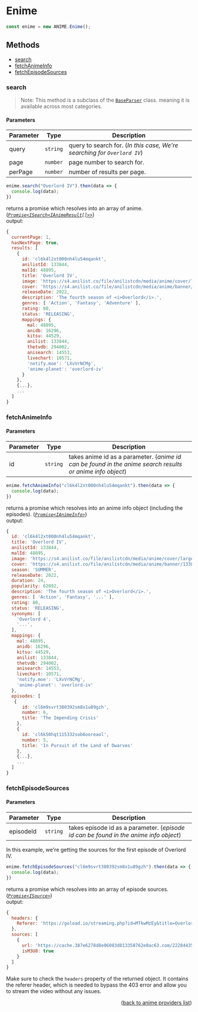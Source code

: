 <h1>Enime</h1>

```ts
const enime = new ANIME.Enime();
```

<h2>Methods</h2>

- [search](#search)
- [fetchAnimeInfo](#fetchanimeinfo)
- [fetchEpisodeSources](#fetchepisodesources)

### search
> Note: This method is a subclass of the [`BaseParser`](https://github.com/consumet/extensions/blob/master/src/models/base-parser.ts) class. meaning it is available across most categories.


<h4>Parameters</h4>

| Parameter | Type     | Description                                                              |
| --------- | -------- | ------------------------------------------------------------------------ |
| query     | `string` | query to search for. (*In this case, We're searching for `Overlord IV`*) |
| page      | `number` | page number to search for.                                               |
| perPage   | `number` | number of results per page.                                              |

```ts
enime.search("Overlord IV").then(data => {
  console.log(data);
})
```

returns a promise which resolves into an array of anime. (*[`Promise<ISearch<IAnimeResult[]>>`](https://github.com/consumet/extensions/blob/master/src/models/types.ts#L13-L26)*)\
output:
```js
{
  currentPage: 1,
  hasNextPage: true,
  results: [
    {
      id: 'cl6k4l2xt000nh4lu54mqankt',
      anilistId: 133844,
      malId: 48895,
      title: 'Overlord IV',
      image: 'https://s4.anilist.co/file/anilistcdn/media/anime/cover/large/bx133844-E32FjKZ0XxEs.jpg',
      cover: 'https://s4.anilist.co/file/anilistcdn/media/anime/banner/133844-uIaUmh5aJX3M.jpg',
      releaseDate: 2022,
      description: 'The fourth season of <i>Overlord</i>.',
      genres: [ 'Action', 'Fantasy', 'Adventure' ],
      rating: 80,
      status: 'RELEASING',
      mappings: {
        mal: 48895,
        anidb: 16296,
        kitsu: 44529,
        anilist: 133844,
        thetvdb: 294002,
        anisearch: 14553,
        livechart: 10571,
        'notify.moe': 'LXvVrNCMg',
        'anime-planet': 'overlord-iv'
      }
    },
    {...},
    ...
  ]
}
```

### fetchAnimeInfo

<h4>Parameters</h4>

| Parameter | Type     | Description                                                                                               |
| --------- | -------- | --------------------------------------------------------------------------------------------------------- |
| id        | `string` | takes anime id as a parameter. (*anime id can be found in the anime search results or anime info object*) |

```ts
enime.fetchAnimeInfo("cl6k4l2xt000nh4lu54mqankt").then(data => {
  console.log(data);
})
```

returns a promise which resolves into an anime info object (including the episodes). (*[`Promise<IAnimeInfo>`](https://github.com/consumet/extensions/blob/master/src/models/types.ts#L28-L42)*)\
output:
```js
{
  id: 'cl6k4l2xt000nh4lu54mqankt',
  title: 'Overlord IV',
  anilistId: 133844,
  malId: 48895,
  image: 'https://s4.anilist.co/file/anilistcdn/media/anime/cover/large/bx133844-E32FjKZ0XxEs.jpg',
  cover: 'https://s4.anilist.co/file/anilistcdn/media/anime/banner/133844-uIaUmh5aJX3M.jpg',
  season: 'SUMMER',
  releaseDate: 2022,
  duration: 24,
  popularity: 62892,
  description: 'The fourth season of <i>Overlord</i>.',
  genres: [ 'Action', 'Fantasy', '...' ],
  rating: 80,
  status: 'RELEASING',
  synonyms: [
    'Overlord 4',
    '...',
  ],
  mappings: {
    mal: 48895,
    anidb: 16296,
    kitsu: 44529,
    anilist: 133844,
    thetvdb: 294002,
    anisearch: 14553,
    livechart: 10571,
    'notify.moe': 'LXvVrNCMg',
    'anime-planet': 'overlord-iv'
  },
  episodes: [
   {
      id: 'cl6m9svrt380392sm8x1u89gzh',
      number: 6,
      title: 'The Impending Crisis'
    },
    {
      id: 'cl6k50hqt115332sob6ooreaol',
      number: 5,
      title: 'In Pursuit of the Land of Dwarves'
    },
    {...},
    ...
  ]
}
```

### fetchEpisodeSources

<h4>Parameters</h4>

| Parameter | Type     | Description                                                                           |
| --------- | -------- | ------------------------------------------------------------------------------------- |
| episodeId | `string` | takes episode id as a parameter. (*episode id can be found in the anime info object*) |


In this example, we're getting the sources for the first episode of Overlord IV.
```ts
enime.fetchEpisodeSources("cl6m9svrt380392sm8x1u89gzh").then(data => {
  console.log(data);
})
```

returns a promise which resolves into an array of episode sources. (*[`Promise<ISource>`](https://github.com/consumet/extensions/blob/master/src/models/types.ts#L210-L214)*)\
output:
```js
{
  headers: {
    Referer: 'https://goload.io/streaming.php?id=MTkwMzEy&title=Overlord+IV+Episode+6'
  },
  sources: [
    {
      url: 'https://cache.387e6278d8e06083d813358762e0ac63.com/222844359429.m3u8',
      isM3U8: true
    }
  ]
}
```

Make sure to check the `headers` property of the returned object. It contains the referer header, which is needed to bypass the 403 error and allow you to stream the video without any issues.

<p align="end">(<a href="https://github.com/consumet/extensions/blob/master/docs/guides/anime.md#">back to anime providers list</a>)</p>
